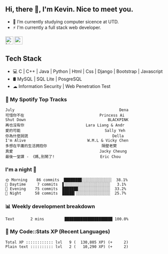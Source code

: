 ## Hi, there 👋, I'm Kevin. Nice to meet you.

- 🌱 I’m currently studying computer sicence at UTD.
- ⚡ I'm currently a full stack web developer.

<a href="https://www.linkedin.com/in/kevin12686/"><img alt="LinkedIn" src="https://img.shields.io/badge/linkedin%20-%230077B5.svg?&style=for-the-badge&logo=linkedin&logoColor=white" height=25></a>
<a href="https://www.instagram.com/kevin12686/"><img src="https://img.shields.io/badge/instagram-3f729b?&style=for-the-badge&logo=instagram&logoColor=white" height=25></a>

## Tech Stack

* 💻 C | C++ | Java | Python | Html | Css | Django | Bootstrap | Javascript
* 🛢️ MySQL | SQL Lite | PosgreSQL
* ☁ Information Security | Web Penetration Test

### 🎵 My Spotify Top Tracks

<!-- spotify start -->

```text
July                                              Dena
可惜你不在                                 Princess Ai
Shut Down                                    BLACKPINK
再也沒有你                           Lara Liang & Andr
愛的可能                                     Sally Yeh
你為什麼說謊                                     Della
I'm Alive                           W.M.L & Vicky Chen
多想在平庸的生活拥抱你                        隔壁老樊
真愛                                      Jacky Cheung
最後一堂課 - 《媽,別鬧了!                    Eric Chou
```

<!-- spotify end -->

### I'm a night 🦉

<!-- early_bird start -->

```text
🌞 Morning    86 commits  ███████▉░░░░░░░░░░░░░  38.1%
🌆 Daytime     7 commits  ▋░░░░░░░░░░░░░░░░░░░░   3.1%
🌃 Evening    75 commits  ██████▉░░░░░░░░░░░░░░  33.2%
🌙 Night      58 commits  █████▍░░░░░░░░░░░░░░░  25.7%
```

<!-- early_bird end -->

### 📊 Weekly development breakdown

<!-- code_time start -->

```text
Text       2 mins         █████████████████████ 100.0%
```

<!-- code_time end -->

### 🧰 My Code::Stats XP (Recent Languages)

<!-- codestats start -->

```text
Total XP :::::::::::: lvl   9 (  130,805 XP) (+     2)
Plain text :::::::::: lvl   2 (   10,290 XP) (+     2)
```

<!-- codestats end -->
